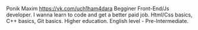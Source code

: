 Ponik Maxim
https://vk.com/uch1ham4dara
Begginer Front-End/Js developer. I wanna learn to code and get a better paid job.
Html/Css basics, C++ basics, Git basics.
Higher education.
English level - Pre-Intermediate.
